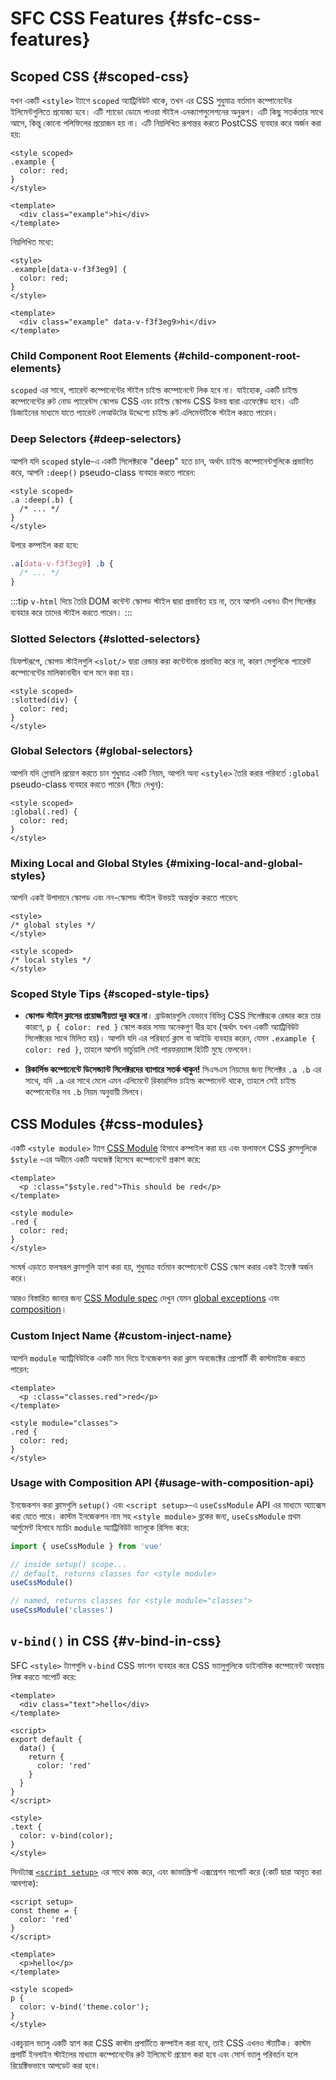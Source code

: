 # SFC CSS Features {#sfc-css-features}

## Scoped CSS {#scoped-css}

যখন একটি `<style>` ট্যাগে `scoped` অ্যাট্রিবিউট থাকে, তখন এর CSS শুধুমাত্র বর্তমান কম্পোনেন্টের ইলিমেন্টগুলিতে প্রযোজ্য হবে। এটি শ্যাডো ডোমে পাওয়া স্টাইল এনক্যাপসুলেশনের অনুরূপ। এটি কিছু সতর্কতার সাথে আসে, কিন্তু কোনো পলিফিলের প্রয়োজন হয় না। এটি নিম্নলিখিত রূপান্তর করতে PostCSS ব্যবহার করে অর্জন করা হয়:

```vue
<style scoped>
.example {
  color: red;
}
</style>

<template>
  <div class="example">hi</div>
</template>
```

নিম্নলিখিত মধ্যে:

```vue
<style>
.example[data-v-f3f3eg9] {
  color: red;
}
</style>

<template>
  <div class="example" data-v-f3f3eg9>hi</div>
</template>
```

### Child Component Root Elements {#child-component-root-elements}

`scoped` এর সাথে, প্যারেন্ট কম্পোনেন্টের স্টাইল চাইল্ড কম্পোনেন্টে লিক হবে না। যাইহোক, একটি চাইল্ড কম্পোনেন্টের রুট নোড প্যারেন্টস স্কোপড CSS এবং চাইল্ড স্কোপড CSS উভয় দ্বারা এ্যফেক্টেড হবে। এটি ডিজাইনের মাধ্যমে যাতে প্যারেন্ট লেআউটের উদ্দেশ্যে চাইল্ড রুট এলিমেন্টটিকে স্টাইল করতে পারেন।

### Deep Selectors {#deep-selectors}

আপনি যদি `scoped` style-এ  একটি সিলেক্টরকে "deep" হতে চান, অর্থাৎ চাইল্ড কম্পোনেন্টগুলিকে প্রভাবিত করে, আপনি `:deep()` pseudo-class ব্যবহার করতে পারেন:

```vue
<style scoped>
.a :deep(.b) {
  /* ... */
}
</style>
```

উপরে কম্পাইল করা হবে:

```css
.a[data-v-f3f3eg9] .b {
  /* ... */
}
```

:::tip
`v-html` দিয়ে তৈরি DOM কন্টেন্ট স্কোপড স্টাইল দ্বারা প্রভাবিত হয় না, তবে আপনি এখনও ডীপ সিলেক্টর ব্যবহার করে তাদের স্টাইল করতে পারেন।
:::

### Slotted Selectors {#slotted-selectors}

ডিফল্টরূপে, স্কোপড স্টাইলগুলি `<slot/>` দ্বারা রেন্ডার করা কন্টেন্টকে প্রভাবিত করে না, কারণ সেগুলিকে প্যারেন্ট কম্পোনেন্টের মালিকানাধীন বলে মনে করা হয়।

```vue
<style scoped>
:slotted(div) {
  color: red;
}
</style>
```

### Global Selectors {#global-selectors}

আপনি যদি গ্লোবালি প্রয়োগ করতে চান শুধুমাত্র একটি নিয়ম, আপনি অন্য `<style>` তৈরি করার পরিবর্তে `:global` pseudo-class ব্যবহার করতে পারেন (নীচে দেখুন):

```vue
<style scoped>
:global(.red) {
  color: red;
}
</style>
```

### Mixing Local and Global Styles {#mixing-local-and-global-styles}

আপনি একই উপাদানে স্কোপড এবং নন-স্কোপড স্টাইল উভয়ই অন্তর্ভুক্ত করতে পারেন:

```vue
<style>
/* global styles */
</style>

<style scoped>
/* local styles */
</style>
```

### Scoped Style Tips {#scoped-style-tips}

- **স্কোপড স্টাইল ক্লাসের প্রয়োজনীয়তা দূর করে না**। ব্রাউজারগুলি যেভাবে বিভিন্ন CSS সিলেক্টরকে রেন্ডার করে তার কারণে, `p { color: red }` স্কোপ করার সময় অনেকগুণ ধীর হবে (অর্থাৎ যখন একটি অ্যাট্রিবিউট সিলেক্টরের সাথে মিলিত হয়)। আপনি যদি এর পরিবর্তে ক্লাস বা আইডি ব্যবহার করেন, যেমন `.example { color: red }`, তাহলে আপনি ভার্চুয়ালি সেই পারফরম্যান্স হিটটি মুছে ফেলবেন।

- **রিকার্সিভ কম্পোনেন্টে ডিসেন্ড্যান্ট সিলেক্টরদের ব্যাপারে সতর্ক থাকুন!** সিএসএস নিয়মের জন্য সিলেক্টর `.a .b` এর সাথে, যদি `.a` এর সাথে মেলে এমন এলিমেন্টে রিকারসিভ চাইল্ড কম্পোনেন্ট থাকে, তাহলে সেই চাইল্ড কম্পোনেন্টের সব `.b` নিয়ম অনুযায়ী মিলবে।

## CSS Modules {#css-modules}

একটি `<style module>` ট্যাগ [CSS Module](https://github.com/css-modules/css-modules) হিসাবে কম্পাইল করা হয় এবং ফলাফলে CSS ক্লাসগুলিকে `$style` -এর অধীনে একটি অবজেক্ট হিসেবে কম্পোনেন্টে প্রকাশ করে:

```vue
<template>
  <p :class="$style.red">This should be red</p>
</template>

<style module>
.red {
  color: red;
}
</style>
```

সংঘর্ষ এড়াতে ফলস্বরূপ ক্লাসগুলি হ্যাশ করা হয়, শুধুমাত্র বর্তমান কম্পোনেন্টে CSS স্কোপ করার একই ইফেক্ট অর্জন করে।

আরও বিস্তারিত জানার জন্য [CSS Module spec](https://github.com/css-modules/css-modules) দেখুন যেমন [global exceptions](https://github.com/css-modules/css-modules#exceptions) এবং [composition](https://github.com/css-modules/css-modules#composition)।

### Custom Inject Name {#custom-inject-name}

আপনি `module` অ্যাট্রিবিউটকে একটি মান দিয়ে ইনজেকশন করা ক্লাস অবজেক্টের প্রোপার্টি কী কাস্টমাইজ করতে পারেন:

```vue
<template>
  <p :class="classes.red">red</p>
</template>

<style module="classes">
.red {
  color: red;
}
</style>
```

### Usage with Composition API {#usage-with-composition-api}

ইনজেকশন করা ক্লাসগুলি `setup()` এবং `<script setup>`-এ `useCssModule` API এর মাধ্যমে অ্যাক্সেস করা যেতে পারে। কাস্টম ইনজেকশন নাম সহ `<style module>` ব্লকের জন্য, `useCssModule` প্রথম আর্গুমেন্ট হিসাবে ম্যাচিং `module` অ্যাট্রিবিউট ভ্যালুকে রিসিভ করে:

```js
import { useCssModule } from 'vue'

// inside setup() scope...
// default, returns classes for <style module>
useCssModule()

// named, returns classes for <style module="classes">
useCssModule('classes')
```

## `v-bind()` in CSS {#v-bind-in-css}

SFC `<style>` ট্যাগগুলি `v-bind` CSS ফাংশন ব্যবহার করে CSS ভ্যালুগুলিকে ডাইনামিক কম্পোনেন্ট অবস্থায় লিঙ্ক করতে সাপোর্ট করে:

```vue
<template>
  <div class="text">hello</div>
</template>

<script>
export default {
  data() {
    return {
      color: 'red'
    }
  }
}
</script>

<style>
.text {
  color: v-bind(color);
}
</style>
```

সিনট্যাক্স [`<script setup>`](./sfc-script-setup) এর সাথে কাজ করে, এবং জাভাস্ক্রিপ্ট এক্সপ্রেশন সাপোর্ট করে (কোর্ট দ্বারা আবৃত করা আবশ্যক):

```vue
<script setup>
const theme = {
  color: 'red'
}
</script>

<template>
  <p>hello</p>
</template>

<style scoped>
p {
  color: v-bind('theme.color');
}
</style>
```

একচুয়াল ভ্যালু একটি হ্যাশ করা CSS কাস্টম প্রপার্টিতে কম্পাইল করা হবে, তাই CSS এখনও স্ট্যাটিক। কাস্টম প্রপার্টি ইনলাইন স্টাইলের মাধ্যমে কম্পোনেন্টের রুট ইলিমেন্টে প্রয়োগ করা হবে এবং সোর্স ভ্যালু পরিবর্তন হলে রিয়েক্টিভভাবে আপডেট করা হবে।
